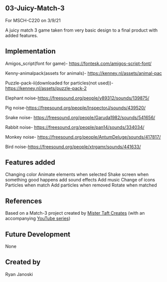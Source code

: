 ## 03-Juicy-Match-3
For MSCH-C220 on 3/9/21

A juicy match 3 game taken from very basic design to a final product with added features.

## Implementation
  Amigos_script(font for game)- https://fontesk.com/amigos-script-font/
  
  Kenny-animalpack(assets for animals)- https://kenney.nl/assets/animal-pac
  
  Puzzle-pack-ii(downloaded for particles(not used))-https://kenney.nl/assets/puzzle-pack-2
  
  Elephant noise-https://freesound.org/people/y89312/sounds/139875/
  
  Pig noise-https://freesound.org/people/InspectorJ/sounds/439520/
  
  Snake noise- https://freesound.org/people/Garuda1982/sounds/541656/
  
  Rabbit noise- https://freesound.org/people/pan14/sounds/334034/
  
  Monkey noise- https://freesound.org/people/AntumDeluge/sounds/417817/
  
  Bird noise-https://freesound.org/people/xtrgamr/sounds/441633/
## Features added 
Changing color 
Animate elements when selected
Shake screen when something good happens
add sound effects 
Add music 
Change of icons
Particles when match 
Add particles when removed 
Rotate when matched 
## References
Based on a Match-3 project created by [Mister Taft Creates](https://github.com/mistertaftcreates/Godot_match_3) (with an accompanying [YouTube series](https://www.youtube.com/playlist?list=PL4vbr3u7UKWqwQlvwvgNcgDL1p_3hcNn2))

## Future Development
None
## Created by
Ryan Janoski 
